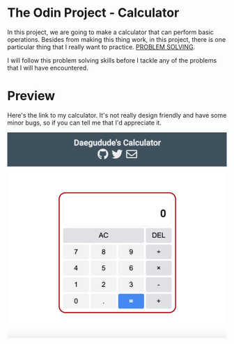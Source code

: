 # The Odin Project - Calculator

In this project, we are going to make a calculator that can perform basic
operations. Besides from making this thing work, in this project, there is one 
particular thing that I really want to practice. [PROBLEM SOLVING](https://www.theodinproject.com/courses/javascript/lessons/problem-solving-javascript).

I will follow this problem solving skills before I tackle any of the problems that I will have encountered.

# Preview

Here's the link to my calculator. It's not really design friendly and have some minor bugs, so if you can tell me that I'd appreciate it.

![Image of the Project](./img/calculator-img.png)





